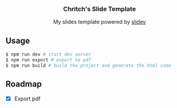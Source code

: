 
<div align="center">
  <h3 align="center">
    Chritch's Slide Template
  </h3>

  <p align="center">
    My slides template powered by <a href="https://sli.dev/"> slidev </a>
  </p>
</div>

## Usage

```bash
$ npm run dev # start dev server
$ npm run export # export to pdf
$ npm run build # build the project and generate the html code
```

## Roadmap

- [x] Export pdf